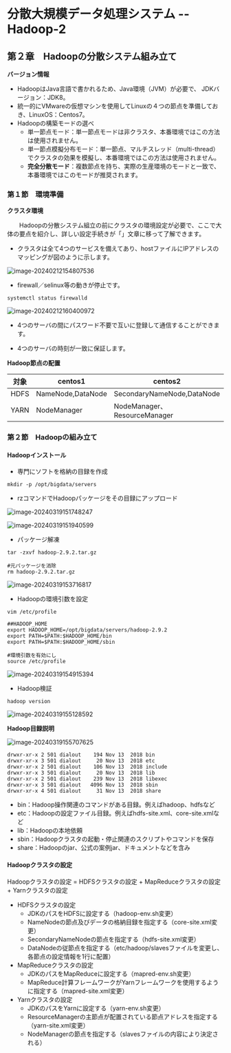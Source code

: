 # 分散大規模データ処理システム -- Hadoop-2

## 第２章　Hadoopの分散システム組み立て

**バージョン情報**

- HadoopはJava言語で書かれるため、Java環境（JVM）が必要で、 JDKバージョン：JDK8。
- 統一的にVMwareの仮想マシンを使用してLinuxの４つの節点を準備しておき、LinuxOS：Centos7。
- Hadoopの構築モードの選べ
  - 単一節点モード：単一節点モードは非クラスタ、本番環境ではこの方法は使用されません。
  - 単一節点模擬分布モード：単一節点、マルチスレッド（multi-thread）でクラスタの効果を模擬し、本番環境ではこの方法は使用されません。
  - **完全分散モード**：複数節点を持ち、実際の生産環境のモードと一致で、本番環境ではこのモードが推奨されます。

### 第１節　環境準備

**クラスタ環境**

　　Hadoopの分散システム組立の前にクラスタの環境設定が必要で、ここで大体の要点を紹介し、詳しい設定手続きが「」文章に移って了解できます。

- クラスタは全て4つのサービスを備えてあり、hostファイルにIPアドレスのマッピングが図のように示します。

![image-20240212154807536](D:\OneDrive\picture\Typora\BigData\Hadoop\image-20240212154807536.png)

- firewall／selinux等の動きが停止です。

```
systemctl status firewalld
```

![image-20240212160400972](D:\OneDrive\picture\Typora\BigData\Hadoop\image-20240212160400972.png)

- 4つのサーバの間にパスワード不要で互いに登録して通信することができます。

- 4つのサーバの時刻が一致に保証します。

**Hadoop節点の配置**

| 対象 | centos1           | centos2                      | centos3     | centos4     |
| ---- | ----------------- | ---------------------------- | ----------- | ----------- |
| HDFS | NameNode,DataNode | SecondaryNameNode,DataNode   | DataNode    | DataNode    |
| YARN | NodeManager       | NodeManager、ResourceManager | NodeManager | NodeManager |

### 第２節　Hadoopの組み立て

#### Hadoopインストール

- 専門にソフトを格納の目録を作成

```
mkdir -p /opt/bigdata/servers
```

- rzコマンドでHadoopパッケージをその目録にアップロード

![image-20240319151748247](D:\OneDrive\picture\Typora\BigData\Hadoop\image-20240319151748247.png)

![image-20240319151940599](D:\OneDrive\picture\Typora\BigData\Hadoop\image-20240319151940599.png)

- パッケージ解凍

```
tar -zxvf hadoop-2.9.2.tar.gz

#元パッケージを消除
rm hadoop-2.9.2.tar.gz
```

![image-20240319153716817](D:\OneDrive\picture\Typora\BigData\Hadoop\image-20240319153716817.png)

- Hadoopの環境引数を設定

```
vim /etc/profile

##HADOOP_HOME
export HADOOP_HOME=/opt/bigdata/servers/hadoop-2.9.2
export PATH=$PATH:$HADOOP_HOME/bin
export PATH=$PATH:$HADOOP_HOME/sbin

#環境引数を有効にし
source /etc/profile
```

![image-20240319154915394](D:\OneDrive\picture\Typora\BigData\Hadoop\image-20240319154915394.png)

- Hadoop検証

```
hadoop version
```

![image-20240319155128592](D:\OneDrive\picture\Typora\BigData\Hadoop\image-20240319155128592.png)

**Hadoop目録説明**

![image-20240319155707625](D:\OneDrive\picture\Typora\BigData\Hadoop\image-20240319155707625.png)

```
drwxr-xr-x 2 501 dialout    194 Nov 13  2018 bin
drwxr-xr-x 3 501 dialout     20 Nov 13  2018 etc
drwxr-xr-x 2 501 dialout    106 Nov 13  2018 include
drwxr-xr-x 3 501 dialout     20 Nov 13  2018 lib
drwxr-xr-x 2 501 dialout    239 Nov 13  2018 libexec
drwxr-xr-x 3 501 dialout   4096 Nov 13  2018 sbin
drwxr-xr-x 4 501 dialout     31 Nov 13  2018 share
```

- bin：Hadoop操作関連のコマンドがある目録。例えばhadoop、hdfsなど
- etc：Hadoopの設定ファイル目録。例えばhdfs-site.xml、core-site.xmlなど
- lib：Hadoopの本地依頼
- sbin：Hadoopクラスタの起動・停止関連のスクリプトやコマンドを保存
- share：Hadoopのjar、公式の案例jar、ドキュメントなどを含み

#### Hadoopクラスタの設定

Hadoopクラスタの設定 = HDFSクラスタの設定 + MapReduceクラスタの設定 + Yarnクラスタの設定 

- HDFSクラスタの設定
  - JDKのパスをHDFSに設定する（hadoop-env.sh変更）
  - NameNodeの節点及びデータの格納目録を指定する（core-site.xml変更）
  - SecondaryNameNodeの節点を指定する（hdfs-site.xml変更）
  - DataNodeの従節点を指定する（etc/hadoop/slavesファイルを変更し、各節点の設定情報を1行に配置）
- MapReduceクラスタの設定
  - JDKのパスをMapReduceに設定する（mapred-env.sh変更）
  - MapReduce計算フレームワークがYarnフレームワークを使用するように指定する（mapred-site.xml変更） 
- Yarnクラスタの設定
  - JDKのパスをYarnに設定する（yarn-env.sh変更）
  - ResourceManagerの主節点が配置されている節点アドレスを指定する（yarn-site.xml変更）
  - NodeManagerの節点を指定する（slavesファイルの内容により決定される）

